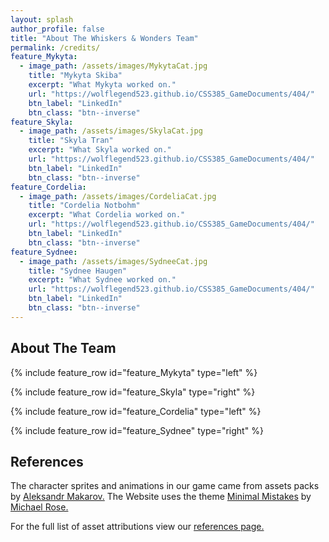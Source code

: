 ```yaml
---
layout: splash
author_profile: false
title: "About The Whiskers & Wonders Team"
permalink: /credits/
feature_Mykyta:
  - image_path: /assets/images/MykytaCat.jpg
    title: "Mykyta Skiba"
    excerpt: "What Mykyta worked on."
    url: "https://wolflegend523.github.io/CSS385_GameDocuments/404/"
    btn_label: "LinkedIn"
    btn_class: "btn--inverse"
feature_Skyla:
  - image_path: /assets/images/SkylaCat.jpg
    title: "Skyla Tran"
    excerpt: "What Skyla worked on."
    url: "https://wolflegend523.github.io/CSS385_GameDocuments/404/"
    btn_label: "LinkedIn"
    btn_class: "btn--inverse"
feature_Cordelia:
  - image_path: /assets/images/CordeliaCat.jpg
    title: "Cordelia Notbohm"
    excerpt: "What Cordelia worked on."
    url: "https://wolflegend523.github.io/CSS385_GameDocuments/404/"
    btn_label: "LinkedIn"
    btn_class: "btn--inverse"
feature_Sydnee:
  - image_path: /assets/images/SydneeCat.jpg
    title: "Sydnee Haugen"
    excerpt: "What Sydnee worked on."
    url: "https://wolflegend523.github.io/CSS385_GameDocuments/404/"
    btn_label: "LinkedIn"
    btn_class: "btn--inverse"
---
```


## About The Team

{% include feature_row id="feature_Mykyta" type="left" %}

{% include feature_row id="feature_Skyla" type="right" %}

{% include feature_row id="feature_Cordelia" type="left" %}

{% include feature_row id="feature_Sydnee" type="right" %}


## References

The character sprites and animations in our game came from assets packs by [Aleksandr Makarov.](https://iknowkingrabbit.itch.io/) 
The Website uses the theme [Minimal Mistakes](https://mademistakes.com/work/jekyll-themes/minimal-mistakes/) by [Michael Rose.](https://mademistakes.com/about/)

For the full list of asset attributions view our [references page.](https://wolflegend523.github.io/CSS385_GameDocuments/references/) 

